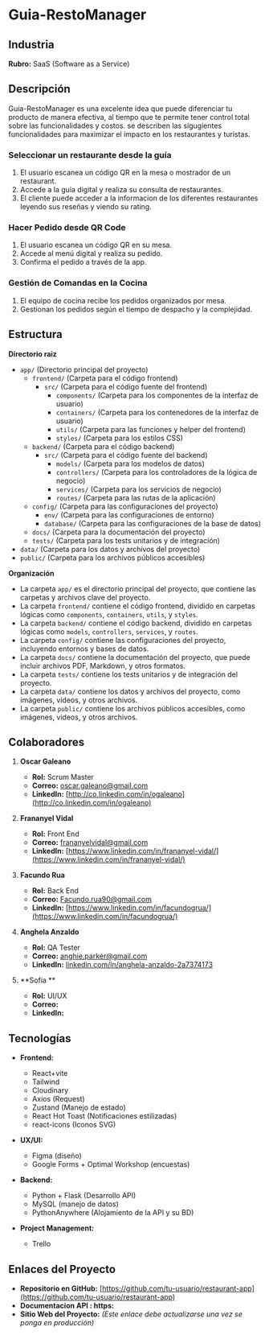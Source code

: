 # **Guia-RestoManager**

## **Industria**
**Rubro:** SaaS (Software as a Service)

## **Descripción**
Guia-RestoManager es una excelente idea que puede diferenciar tu producto de manera efectiva, al tiempo que te permite tener control total sobre
las funcionalidades y costos. se describen las sigugientes funcionalidades para maximizar el impacto en los restaurantes y turistas.


### **Seleccionar un restaurante desde la guía**
1. El usuario escanea un código QR en la mesa o mostrador de un restaurant.
2. Accede a la guia digital y realiza su consulta de restaurantes.
3. El cliente puede acceder a la informacion de los diferentes restaurantes leyendo sus reseñas y viendo su rating. 

### **Hacer Pedido desde QR Code**
1. El usuario escanea un código QR en su mesa.
2. Accede al menú digital y realiza su pedido.
3. Confirma el pedido a través de la app.

### **Gestión de Comandas en la Cocina**
1. El equipo de cocina recibe los pedidos organizados por mesa.
2. Gestionan los pedidos según el tiempo de despacho y la complejidad.

## **Estructura**
**Directorio raiz**

- `app/` (Directorio principal del proyecto)
  - `frontend/` (Carpeta para el código frontend)
    - `src/` (Carpeta para el código fuente del frontend)
      - `components/` (Carpeta para los componentes de la interfaz de usuario)
      - `containers/` (Carpeta para los contenedores de la interfaz de usuario)
      - `utils/` (Carpeta para las funciones y helper del frontend)
      - `styles/` (Carpeta para los estilos CSS)
  - `backend/` (Carpeta para el código backend)
    - `src/` (Carpeta para el código fuente del backend)
      - `models/` (Carpeta para los modelos de datos)
      - `controllers/` (Carpeta para los controladores de la lógica de negocio)
      - `services/` (Carpeta para los servicios de negocio)
      - `routes/` (Carpeta para las rutas de la aplicación)
  - `config/` (Carpeta para las configuraciones del proyecto)
    - `env/` (Carpeta para las configuraciones de entorno)
    - `database/` (Carpeta para las configuraciones de la base de datos)
  - `docs/` (Carpeta para la documentación del proyecto)
  - `tests/` (Carpeta para los tests unitarios y de integración)
- `data/` (Carpeta para los datos y archivos del proyecto)
- `public/` (Carpeta para los archivos públicos accesibles)

**Organización**

- La carpeta `app/` es el directorio principal del proyecto, que contiene las carpetas y archivos clave del proyecto.
- La carpeta `frontend/` contiene el código frontend, dividido en carpetas lógicas como `components`, `containers`, `utils`, y `styles`.
- La carpeta `backend/` contiene el código backend, dividido en carpetas lógicas como `models`, `controllers`, `services`, y `routes`.
- La carpeta `config/` contiene las configuraciones del proyecto, incluyendo entornos y bases de datos.
- La carpeta `docs/` contiene la documentación del proyecto, que puede incluir archivos PDF, Markdown, y otros formatos.
- La carpeta `tests/` contiene los tests unitarios y de integración del proyecto.
- La carpeta `data/` contiene los datos y archivos del proyecto, como imágenes, videos, y otros archivos.
- La carpeta `public/` contiene los archivos públicos accesibles, como imágenes, videos, y otros archivos.


## **Colaboradores**
1. **Oscar Galeano**  
   - **Rol:** Scrum Master  
   - **Correo:** oscar.galeano@gmail.com  
   - **LinkedIn:** [http://co.linkedin.com/in/ogaleano](http://co.linkedin.com/in/ogaleano)

2. **Frananyel Vidal**  
   - **Rol:** Front End  
   - **Correo:** frananyelvidal@gmail.com
   - **LinkedIn:** [https://www.linkedin.com/in/frananyel-vidal/](https://www.linkedin.com/in/frananyel-vidal/)

3. **Facundo Rua**  
   - **Rol:** Back End  
   - **Correo:** Facundo.rua90@gmail.com  
   - **LinkedIn:** [https://www.linkedin.com/in/facundogrua/](https://www.linkedin.com/in/facundogrua/)

4. **Anghela Anzaldo**  
   - **Rol:** QA Tester  
   - **Correo:** anghie.parker@gmail.com  
   - **LinkedIn:** [linkedin.com/in/anghela-anzaldo-2a7374173](https://linkedin.com/in/anghela-anzaldo-2a7374173)

5. **Sofia **  
   - **Rol:** UI/UX  
   - **Correo:**   
   - **LinkedIn:** []()

## **Tecnologías**
- **Frontend:**
  - React+vite
  - Tailwind
  - Cloudinary
  - Axios (Request)
  - Zustand (Manejo de estado)
  - React Hot Toast (Notificaciones estilizadas)
  - react-icons (Iconos SVG)
  
- **UX/UI:**
  - Figma (diseño)
  - Google Forms + Optimal Workshop (encuestas)
  
- **Backend:**
  - Python + Flask (Desarrollo API)
  - MySQL (manejo de datos)
  - PythonAnywhere (Alojamiento de la API y su BD)
  
- **Project Management:**
  - Trello

## **Enlaces del Proyecto**
- **Repositorio en GitHub:** [https://github.com/tu-usuario/restaurant-app](https://github.com/tu-usuario/restaurant-app)
- **Documentacion API : https:** 
- **Sitio Web del Proyecto:**  *(Este enlace debe actualizarse una vez se ponga en producción)*
